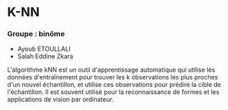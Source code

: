# K-NN
[](https://www.google.com/url?sa=i&url=https%3A%2F%2Fwww.analyticsvidhya.com%2Fblog%2F2018%2F03%2Fintroduction-k-neighbours-algorithm-clustering%2F&psig=AOvVaw075aqzCxa-AR3yGkd4FlPw&ust=1676046044441000&source=images&cd=vfe&ved=0CBAQjRxqFwoTCNDs1pzsiP0CFQAAAAAdAAAAABAE)

### Groupe : binôme

- Ayoub ETOULLALI
- Salah Eddine Zkara

L'algorithme kNN est un outil d'apprentissage automatique qui utilise les données d'entraînement pour trouver les k observations les plus proches d'un nouvel échantillon, et utilise ces observations pour prédire la cible de l'échantillon. Il est souvent utilisé pour la reconnaissance de formes et les applications de vision par ordinateur.
